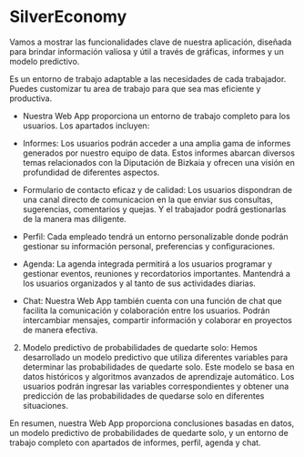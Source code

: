 # SilverEconomy


Vamos a mostrar las funcionalidades clave de nuestra aplicación, diseñada para brindar información valiosa y útil a través de gráficas, informes y un modelo predictivo.

Es un entorno de trabajo adaptable a las necesidades de cada trabajador. Puedes customizar tu area de trabajo para que sea mas eficiente y productiva.

- Nuestra Web App proporciona un entorno de trabajo completo para los usuarios. Los apartados incluyen:

- Informes: Los usuarios podrán acceder a una amplia gama de informes generados por nuestro equipo de data. Estos informes abarcan diversos temas relacionados con la Diputación de Bizkaia y ofrecen una visión en profundidad de diferentes aspectos.

- Formulario de contacto eficaz y de calidad: Los usuarios dispondran de una canal directo de comunicacion en la que enviar sus consultas, sugerencias, comentarios y quejas. Y el trabajador podrá gestionarlas de la manera mas diligente.

- Perfil: Cada empleado tendrá un entorno personalizable donde podrán gestionar su información personal, preferencias y configuraciones.

- Agenda: La agenda integrada permitirá a los usuarios programar y gestionar eventos, reuniones y recordatorios importantes. Mantendrá a los usuarios organizados y al tanto de sus actividades diarias.

- Chat: Nuestra Web App también cuenta con una función de chat que facilita la comunicación y colaboración entre los usuarios. Podrán intercambiar mensajes, compartir información y colaborar en proyectos de manera efectiva.

2. Modelo predictivo de probabilidades de quedarte solo: Hemos desarrollado un modelo predictivo que utiliza diferentes variables para determinar las probabilidades de quedarte solo. Este modelo se basa en datos históricos y algoritmos avanzados de aprendizaje automático. Los usuarios podrán ingresar las variables correspondientes y obtener una predicción de las probabilidades de quedarse solo en diferentes situaciones.

En resumen, nuestra Web App proporciona conclusiones basadas en datos, un modelo predictivo de probabilidades de quedarte solo, y un entorno de trabajo completo con apartados de informes, perfil, agenda y chat.


